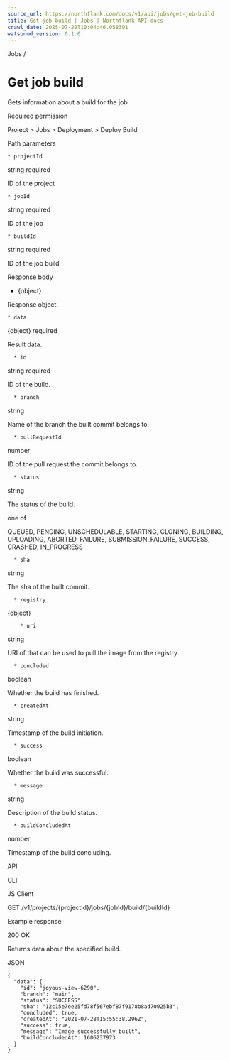```yaml
---
source_url: https://northflank.com/docs/v1/api/jobs/get-job-build
title: Get job build | Jobs | Northflank API docs
crawl_date: 2025-07-29T10:04:46.058391
watsonmd_version: 0.1.0
---
```


Jobs / 

# Get job build

Gets information about a build for the job

Required permission

Project > Jobs > Deployment > Deploy Build

Path parameters

    * projectId

string required

ID of the project

    * jobId

string required

ID of the job

    * buildId

string required

ID of the job build




Response body

  * {object}

Response object.

    * data

{object} required

Result data.

      * id

string required

ID of the build.

      * branch

string

Name of the branch the built commit belongs to.

      * pullRequestId

number

ID of the pull request the commit belongs to.

      * status

string

The status of the build.

one of

QUEUED, PENDING, UNSCHEDULABLE, STARTING, CLONING, BUILDING, UPLOADING, ABORTED, FAILURE, SUBMISSION_FAILURE, SUCCESS, CRASHED, IN_PROGRESS

      * sha

string

The sha of the built commit.

      * registry

{object}

        * uri

string

URI of that can be used to pull the image from the registry

      * concluded

boolean

Whether the build has finished.

      * createdAt

string

Timestamp of the build initiation.

      * success

boolean

Whether the build was successful.

      * message

string

Description of the build status.

      * buildConcludedAt

number

Timestamp of the build concluding.




API

CLI

JS Client

GET /v1/projects/{projectId}/jobs/{jobId}/build/{buildId}

Example response

200 OK

Returns data about the specified build.

JSON
    
    
    {
      "data": {
        "id": "joyous-view-6290",
        "branch": "main",
        "status": "SUCCESS",
        "sha": "12c15e7ee25fd78f567ebf87f9178b8ad70025b3",
        "concluded": true,
        "createdAt": "2021-07-28T15:55:38.296Z",
        "success": true,
        "message": "Image successfully built",
        "buildConcludedAt": 1606237973
      }
    }